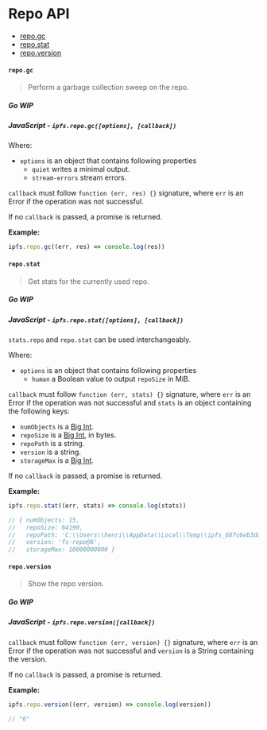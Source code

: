 # Repo API

* [repo.gc](#repogc)
* [repo.stat](#repostat)
* [repo.version](#repoversion)

#### `repo.gc`

> Perform a garbage collection sweep on the repo.

##### Go **WIP**

##### JavaScript - `ipfs.repo.gc([options], [callback])`

Where:

- `options` is an object that contains following properties
  - `quiet` writes a minimal output.
  - `stream-errors` stream errors.

`callback` must follow `function (err, res) {}` signature, where `err` is an Error if the operation was not successful.

If no `callback` is passed, a promise is returned.

**Example:**

```JavaScript
ipfs.repo.gc((err, res) => console.log(res))
```

#### `repo.stat`

> Get stats for the currently used repo.

##### Go **WIP**

##### JavaScript - `ipfs.repo.stat([options], [callback])`

`stats.repo` and `repo.stat` can be used interchangeably.

Where:

- `options` is an object that contains following properties
  - `human` a Boolean value to output `repoSize` in MiB.

`callback` must follow `function (err, stats) {}` signature, where `err` is an Error if the operation was not successful and `stats` is an object containing the following keys:

- `numObjects` is a [Big Int][1].
- `repoSize` is a [Big Int][1], in bytes.
- `repoPath` is a string.
- `version` is a string.
- `storageMax` is a [Big Int][1].

If no `callback` is passed, a promise is returned.

**Example:**

```JavaScript
ipfs.repo.stat((err, stats) => console.log(stats))

// { numObjects: 15,
//   repoSize: 64190,
//   repoPath: 'C:\\Users\\henri\\AppData\\Local\\Temp\\ipfs_687c6eb3da07d3b16fe3c63ce17560e9',
//   version: 'fs-repo@6',
//   storageMax: 10000000000 }
```

#### `repo.version`

> Show the repo version.

##### Go **WIP**

##### JavaScript - `ipfs.repo.version([callback])`

`callback` must follow `function (err, version) {}` signature, where `err` is an Error if the operation was not successful and `version` is a String containing the version.

If no `callback` is passed, a promise is returned.

**Example:**

```JavaScript
ipfs.repo.version((err, version) => console.log(version))

// "6"
```

[1]: https://github.com/MikeMcl/big.js/
